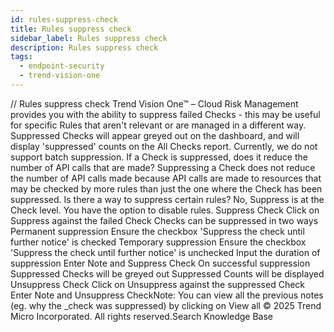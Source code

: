 ```yaml
---
id: rules-suppress-check
title: Rules suppress check
sidebar_label: Rules suppress check
description: Rules suppress check
tags:
  - endpoint-security
  - trend-vision-one
---
```


/*<![CDATA[*/ $('#title').html($('meta[name=map-description]').attr('content')); /*]]>*/ Rules suppress check Trend Vision One™ – Cloud Risk Management provides you with the ability to suppress failed Checks - this may be useful for specific Rules that aren't relevant or are managed in a different way. Suppressed Checks will appear greyed out on the dashboard, and will display 'suppressed' counts on the All Checks report. Currently, we do not support batch suppression. If a Check is suppressed, does it reduce the number of API calls that are made? Suppressing a Check does not reduce the number of API calls made because API calls are made to resources that may be checked by more rules than just the one where the Check has been suppressed. Is there a way to suppress certain rules? No, Suppress is at the Check level. You have the option to disable rules. Suppress Check Click on Suppress against the failed Check Checks can be suppressed in two ways Permanent suppression Ensure the checkbox 'Suppress the check until further notice' is checked Temporary suppression Ensure the checkbox 'Suppress the check until further notice' is unchecked Input the duration of suppression Enter Note and Suppress Check On successful suppression Suppressed Checks will be greyed out Suppressed Counts will be displayed Unsuppress Check Click on Unsuppress against the suppressed Check Enter Note and Unsuppress CheckNote: You can view all the previous notes (eg. why the _check was suppressed) by clicking on View all © 2025 Trend Micro Incorporated. All rights reserved.Search Knowledge Base